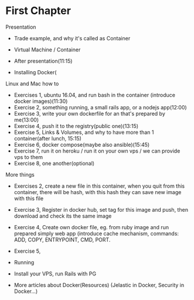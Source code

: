 # First Chapter

Presentation

* Trade example, and why it's called as Container
* Virtual Machine / Container
* After presentation\(11:15\)

* Installing Docker\(

Linux and Mac how to

* Exercises 1, ubuntu 16.04, and run bash in the container \(introduce docker images\)\(11:30\)
* Exercise 2, something running, a small rails app, or a nodejs app\(12:00\)
* Exercise 3, write your own dockerfile for an that's prepared by me\(13:00\)
* Exercise 4, push it to the registry\(public one\)\(13:15\)
* Exercise 5, Links & Volumes, and why to have more than 1 container\(after lunch, 15:15\)
* Exercise 6, docker compose\(maybe also ansible\)\(15:45\)
* Exercise 7, run it on heroku / run it on your own vps / we can provide vps to them
* Exercise 8, one another\(optional\)

More things

* Exercises 2, create a new file in this container, when you quit from this container, there will be hash, with this hash they can save new image with this file
* Exercise 3, Register in docker hub, set tag for this image and push, then download and check its the same image
* Exercise 4, Create own docker file, eg. from ruby image and run prepared simply web app \(introduce cache mechanism, commands: ADD, COPY, ENTRYPOINT, CMD, PORT.
* Exercise 5, 
* Running 
* Install your VPS, run Rails with PG

* More articles about Docker\(Resources\) \(Jelastic in Docker, Security in Docker...\)




